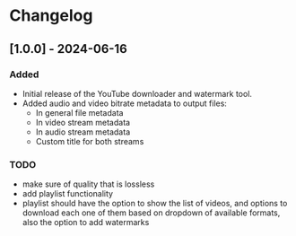 # Changelog

## [1.0.0] - 2024-06-16
### Added
- Initial release of the YouTube downloader and watermark tool.
- Added audio and video bitrate metadata to output files:
  - In general file metadata
  - In video stream metadata
  - In audio stream metadata
  - Custom title for both streams

### TODO
- make sure of quality that is lossless
- add playlist functionality
- playlist should have the option to show the list of videos, and options to download each one of them based on dropdown of available formats, also the option to add watermarks

